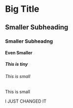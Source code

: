 # Big Title

## Smaller Subheading

### Smaller Subheadng

#### Even Smaller

##### This is tiny

###### This is small

This is small


I JUST CHANGED IT
